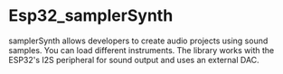 # Esp32_samplerSynth
samplerSynth allows developers to create audio projects using sound samples. You can load different instruments. The library works with the ESP32's I2S peripheral for sound output and uses an external DAC.

